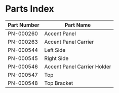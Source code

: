 # Parts Index

| Part Number | Part Name                   |
|-------------|-----------------------------|
| PN-000260   | Accent Panel                |
| PN-000263   | Accent Panel Carrier        |
| PN-000544   | Left Side                   |
| PN-000545   | Right Side                  |
| PN-000546   | Accent Panel Carrier Holder |
| PN-000547   | Top                         |
| PN-000548   | Top Bracket                 |

